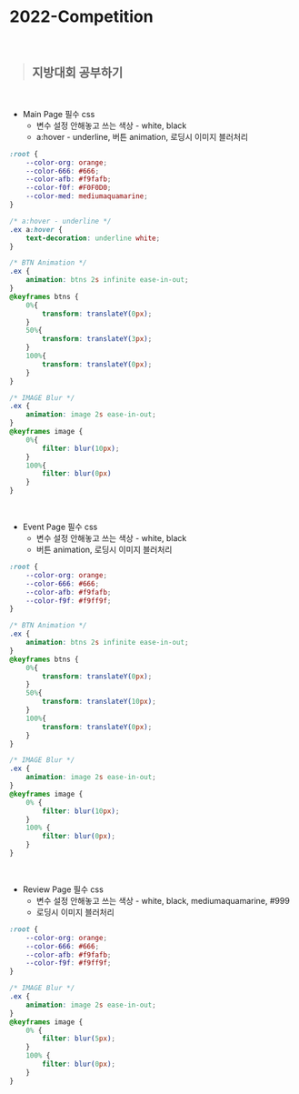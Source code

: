 # 2022-Competition

<br/>

> ## **지방대회 공부하기**
 
<br/>

+ Main Page 필수 css
  + 변수 설정 안해놓고 쓰는 색상 - white, black
  + a:hover - underline, 버튼 animation, 로딩시 이미지 블러처리
``` CSS
:root {
    --color-org: orange;
    --color-666: #666;
    --color-afb: #f9fafb;
    --color-f0f: #F0F0D0;
    --color-med: mediumaquamarine;
}

/* a:hover - underline */
.ex a:hover {
    text-decoration: underline white;
}

/* BTN Animation */
.ex {
    animation: btns 2s infinite ease-in-out;
}
@keyframes btns {
    0%{
        transform: translateY(0px);
    }
    50%{
        transform: translateY(3px);
    }
    100%{
        transform: translateY(0px);
    }
}

/* IMAGE Blur */
.ex {
    animation: image 2s ease-in-out;
}
@keyframes image {
    0%{
        filter: blur(10px);
    }
    100%{
        filter: blur(0px)
    }
}
```

<br/>

+ Event Page 필수 css
  + 변수 설정 안해놓고 쓰는 색상 - white, black
  + 버튼 animation, 로딩시 이미지 블러처리
``` CSS
:root {
    --color-org: orange;
    --color-666: #666;
    --color-afb: #f9fafb;
    --color-f9f: #f9ff9f;
}

/* BTN Animation */
.ex {
    animation: btns 2s infinite ease-in-out;
}
@keyframes btns {
    0%{
        transform: translateY(0px);
    }
    50%{
        transform: translateY(10px);
    }
    100%{
        transform: translateY(0px);
    }
}

/* IMAGE Blur */
.ex {
    animation: image 2s ease-in-out;
}
@keyframes image {
    0% {
        filter: blur(10px);
    }
    100% {
        filter: blur(0px);
    }
}
```

<br/>

+ Review Page 필수 css
  + 변수 설정 안해놓고 쓰는 색상 - white, black, mediumaquamarine, #999
  + 로딩시 이미지 블러처리
``` CSS
:root {
    --color-org: orange;
    --color-666: #666;
    --color-afb: #f9fafb;
    --color-f9f: #f9ff9f;
}

/* IMAGE Blur */
.ex {
    animation: image 2s ease-in-out;
}
@keyframes image {
    0% {
        filter: blur(5px);
    }
    100% {
        filter: blur(0px);
    }
}
```

<br/>
